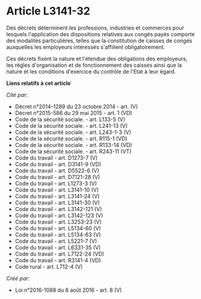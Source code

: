 # Article L3141-32

Des décrets déterminent les professions, industries et commerces pour lesquels l'application des dispositions relatives aux
congés payés comporte des modalités particulières, telles que la constitution de caisses de congés auxquelles les employeurs
intéressés s'affilient obligatoirement. 

Ces décrets fixent la nature et l'étendue des obligations des employeurs, les règles d'organisation et de fonctionnement des
caisses ainsi que la nature et les conditions d'exercice du contrôle de l'Etat à leur égard.

**Liens relatifs à cet article**

_Cité par_:

  - Décret n°2014-1289 du 23 octobre 2014 - art. (V)
  - Décret n°2015-586 du 29 mai 2015 - art. 1 (VD)
  - Code de la sécurité sociale. - art. L133-5 (V)
  - Code de la sécurité sociale. - art. L241-13 (V)
  - Code de la sécurité sociale. - art. L243-1-3 (V)
  - Code de la sécurité sociale. - art. R115-1 (VD)
  - Code de la sécurité sociale. - art. R133-14 (VD)
  - Code de la sécurité sociale. - art. R243-11 (VT)
  - Code du travail - art. D1273-7 (V)
  - Code du travail - art. D3141-9 (VD)
  - Code du travail - art. D5522-6 (V)
  - Code du travail - art. D7121-28 (V)
  - Code du travail - art. L1273-3 (V)
  - Code du travail - art. L3141-10 (V)
  - Code du travail - art. L3141-24 (V)
  - Code du travail - art. L3141-30 (V)
  - Code du travail - art. L3142-121 (V)
  - Code du travail - art. L3142-123 (V)
  - Code du travail - art. L3253-23 (V)
  - Code du travail - art. L5134-60 (V)
  - Code du travail - art. L5134-63 (V)
  - Code du travail - art. L5221-7 (V)
  - Code du travail - art. L6331-35 (V)
  - Code du travail - art. L7122-24 (VD)
  - Code du travail - art. R3141-4 (VD)
  - Code rural - art. L712-4 (V)

_Créé par_:

  - Loi n°2016-1088 du 8 août 2016 - art. 8 (V)
